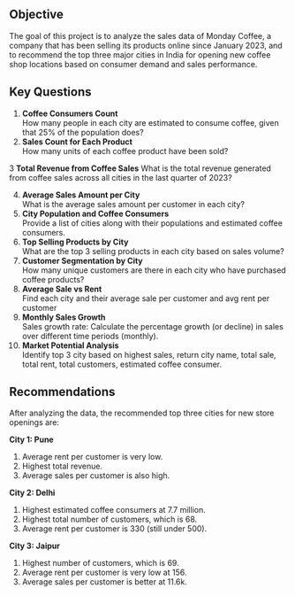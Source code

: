 ## Objective
The goal of this project is to analyze the sales data of Monday Coffee, a company that has been selling its products online since January 2023, and to recommend the top three major cities in India for opening new coffee shop locations based on consumer demand and sales performance.

## Key Questions
1. **Coffee Consumers Count**  
   How many people in each city are estimated to consume coffee, given that 25% of the population does?
2. **Sales Count for Each Product**  
   How many units of each coffee product have been sold?
   
3 **Total Revenue from Coffee Sales**
   What is the total revenue generated from coffee sales across all cities in the last quarter of 2023?
   
4. **Average Sales Amount per City**  
   What is the average sales amount per customer in each city?
5. **City Population and Coffee Consumers**  
   Provide a list of cities along with their populations and estimated coffee consumers.
6. **Top Selling Products by City**  
   What are the top 3 selling products in each city based on sales volume?
7. **Customer Segmentation by City**  
   How many unique customers are there in each city who have purchased coffee products?
8. **Average Sale vs Rent**  
   Find each city and their average sale per customer and avg rent per customer
9. **Monthly Sales Growth**  
   Sales growth rate: Calculate the percentage growth (or decline) in sales over different time periods (monthly).
10. **Market Potential Analysis**  
    Identify top 3 city based on highest sales, return city name, total sale, total rent, total customers, estimated  coffee consumer.
    
## Recommendations
After analyzing the data, the recommended top three cities for new store openings are:

**City 1: Pune**  
1. Average rent per customer is very low.  
2. Highest total revenue.  
3. Average sales per customer is also high.

**City 2: Delhi**  
1. Highest estimated coffee consumers at 7.7 million.  
2. Highest total number of customers, which is 68.  
3. Average rent per customer is 330 (still under 500).
   
**City 3: Jaipur**  
1. Highest number of customers, which is 69.  
2. Average rent per customer is very low at 156.  
3. Average sales per customer is better at 11.6k.
